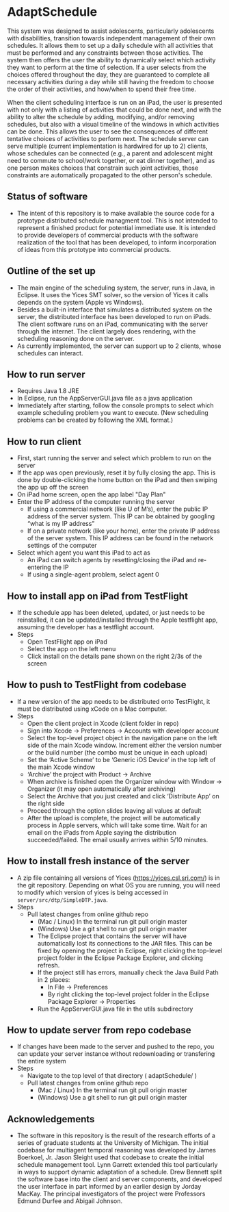 # AdaptSchedule
This system was designed to assist adolescents, particularly adolescents with disabilities, transition towards independent management of their own schedules. It allows them to set up a daily schedule with all activities that must be performed and any constraints between those activities. The system then offers the user the ability to dynamically select which activity they want to perform at the time of selection. If a user selects from the choices offered throughout the day, they are guaranteed to complete all necessary activities during a day while still having the freedom to choose the order of their activities, and how/when to spend their free time.

When the client scheduling interface is run on an iPad, the user is presented with not only with a listing of activities that could be done next, and with the ability to alter the schedule by adding, modifying, and/or removing schedules, but also with a visual timeline of the windows in which activities can be done.  This allows the user to see the consequences of different tentative choices of activities to perform next.  The schedule server can serve multiple (current implementation is hardwired for up to 2) clients, whose schedules can be connected (e.g., a parent and adolescent might need to commute to school/work together, or eat dinner together), and as one person makes choices that constrain such joint activities, those constraints are automatically propagated to the other person's schedule.

## Status of software
- The intent of this repository is to make available the source code for a prototype distributed schedule managment tool. This is not intended to represent a finished product for potential immediate use.  It is intended to provide developers of commercial products with the software realization of the tool that has been developed, to inform incorporation of ideas from this prototype into commercial products.

## Outline of the set up
- The main engine of the scheduling system, the server, runs in Java, in Eclipse.  It uses the Yices SMT solver, so the version of Yices it calls depends on the system (Apple vs Windows).
- Besides a built-in interface that simulates a distributed system on the server, the distributed interface has been developed to run on iPads.  The client software runs on an iPad, communicating with the server through the internet.  The client largely does rendering, with the scheduling reasoning done on the server.
- As currently implemented, the server can support up to 2 clients, whose schedules can interact.


## How to run server
- Requires Java 1.8 JRE
- In Eclipse, run the AppServerGUI.java file as a java application
- Immediately after starting, follow the console prompts to select which example scheduling problem you want to execute.  (New scheduling problems can be created by following the XML format.)

## How to run client
- First, start running the server and select which problem to run on the server
- If the app was open previously, reset it by fully closing the app. This is done by double-clicking the home button on the iPad and then swiping the app up off the screen
- On iPad home screen, open the app label "Day Plan"
- Enter the IP address of the computer running the server
  - If using a commercial network (like U of M’s), enter the public IP address of the server system. This IP can be obtained by googling “what is my IP address”
  - If on a private network (like your home), enter the private IP address of the server system. This IP address can be found in the network settings of the computer
- Select which agent you want this iPad to act as
  - An iPad can switch agents by resetting/closing the iPad and re-entering the IP
  - If using a single-agent problem, select agent 0


## How to install app on iPad from TestFlight
- If the schedule app has been deleted, updated, or just needs to be reinstalled, it can be updated/installed through the Apple testflight app, assuming the developer has a testflight account.
- Steps
  - Open TestFlight app on iPad
  - Select the app on the left menu
  - Click install on the details pane shown on the right 2/3s of the screen

## How to push to TestFlight from codebase
- If a new version of the app needs to be distributed onto TestFlight, it must be distributed using xCode on a Mac computer.
- Steps
  - Open the client project in Xcode (client folder in repo)
  - Sign into Xcode -> Preferences -> Accounts with developer account
  - Select the top-level project object in the navigation pane on the left side of the main Xcode window. Increment either the version number or the build number (the combo must be unique in each upload)
  - Set the ‘Active Scheme’ to be ‘Generic iOS Device’ in the top left of the main Xcode window
  - ‘Archive’ the project with Product -> Archive
  - When archive is finished open the Organizer window with Window -> Organizer (it may open automatically after archiving)
  - Select the Archive that you just created and click ‘Distribute App’ on the right side
  - Proceed through the option slides leaving all values at default
  - After the upload is complete, the project will be automatically process in Apple servers, which will take some time. Wait for an email on the iPads from Apple saying the distribution succeeded/failed. The email usually arrives within 5/10 minutes.

## How to install fresh instance of the server
- A zip file containing all versions of Yices (https://yices.csl.sri.com/) is in the git repository.  Depending on what OS you are running, you will need to modify which version of yices is being accessed in `server/src/dtp/SimpleDTP.java`.
- Steps
  - Pull latest changes from online github repo
    - (Mac / Linux) In the terminal run git pull origin master
    - (Windows) Use a git shell to run git pull origin master
    - The Eclipse project that contains the server will have automatically lost its connections to the JAR files. This can be fixed by opening the project in Eclipse, right clicking the top-level project folder in the Eclipse Package Explorer, and clicking refresh.
    - If the project still has errors, manually check the Java Build Path in 2 places:
      - In File -> Preferences
      - By right clicking the top-level project folder in the Eclipse Package Explorer -> Properties
    - Run the AppServerGUI.java file in the utils subdirectory

## How to update server from repo codebase
- If changes have been made to the server and pushed to the repo, you can update your server instance without redownloading or transfering the entire system
- Steps
  - Navigate to the top level of that directory ( adaptSchedule/ )
  - Pull latest changes from online github repo
    - (Mac / Linux) In the terminal run git pull origin master
    - (Windows) Use a git shell to run git pull origin master

## Acknowledgements
- The software in this repository is the result of the research efforts of a series of graduate students at the University of Michigan. The initial codebase for multiagent temporal reasoning was developed by James Boerkoel, Jr. Jason Sleight used that codebase to create the initial schedule management tool.  Lynn Garrett extended this tool particularly in ways to support dynamic adaptation of a schedule.  Drew Bennett split the software base into the client and server components, and developed the user interface in part informed by an earlier design by Jorday MacKay.  The principal investigators of the project were Professors Edmund Durfee and Abigail Johnson.
